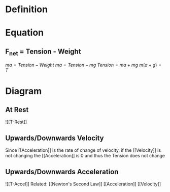 # Definition

# Equation
## F<sub>net</sub> = Tension - Weight
$ma = Tension - Weight$
$ma = Tension - mg$
$Tension = ma + mg$
$m(a + g) = T$

# Diagram
## At Rest
![[T-Rest]]
## Upwards/Downwards Velocity
Since [[Acceleration]] is the rate of change of velocity, if the [[Velocity]] is not changing the [[Acceleration]] is 0 and thus the Tension does not change 
## Upwards/Downwards Acceleration
![[T-Accel]]
Related:
[[Newton's Second Law]]
[[Acceleration]]
[[Velocity]]